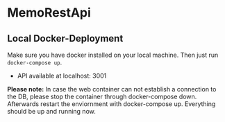 # MemoRestApi

## Local Docker-Deployment

Make sure you have docker installed on your local machine. Then just run
`docker-compose up`.

- API available at localhost: 3001

**Please note:** In case the web container can not establish a connection to the
DB, please stop the container through docker-compose down. Afterwards restart
the enviornment with docker-compose up. Everything should be up and running now.
